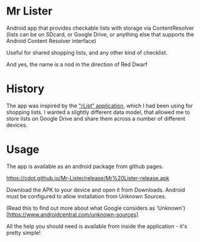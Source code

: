 # Mr Lister
Android app that provides checkable lists with storage via ContentResolver (lists can be on SDcard,
or Google Drive, or anything else that supports the Android Content Resolver interface)

Useful for shared shopping lists, and any other kind of checklist.

And yes, the name is a nod in the direction of Red Dwarf

# History
The app was inspired by the ["rList" application](https://play.google.com/store/apps/details?id=com.rundgong.shoppinglist),
which I had been using for shopping lists. I wanted a slightly different data model, that allowed
me to store lists on Google Drive and share them across a number of different devices.

# Usage
The app is available as an android package from github pages.

https://cdot.github.io/Mr-Lister/release/Mr%20Lister-release.apk

Download the APK to your device and open it from Downloads. Android must be configured to allow
installation from Unknown Sources.

(Read this to find out more about what Google considers as 'Unknown')[https://www.androidcentral.com/unknown-sources]

All the help you should need is available from inside the application - it's pretty simple!